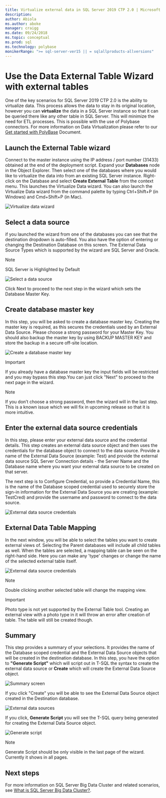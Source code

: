 ```yaml
---
title: Virtualize external data in SQL Server 2019 CTP 2.0 | Microsoft Docs
description:
author: Abiola
ms.author: aboke
manager: craigg
ms.date: 09/24/2018
ms.topic: conceptual
ms.prod: sql
ms.technology: polybase
monikerRange: ">= sql-server-ver15 || = sqlallproducts-allversions"
---
```


# Use the Data External Table Wizard with external tables

One of the key scenarios for SQL Server 2019 CTP 2.0 is the ability to virtualize data.  This process allows the data to stay in its original location, however you can **virtualize** the data in a SQL Server instance so that it can be queried there like any other table in SQL Server. This will minimize the need for ETL processes. This is possible with the use of Polybase connectors. For more information on Data Virtualization please refer to our [Get started with PolyBase](polybase-guide.md) Document.

## Launch the External Table wizard

Connect to the master instance using the IP address / port number (31433) obtained at the end of the deployment script. Expand your **Databases** node in the Object Explorer. Then select one of the databases where you would like to virtualize the data into from an existing SQL Server instance. Right-click on the Database and select **Create External Table** from the context menu. This launches the Virtualize Data wizard. You can also launch the Virtualize Data wizard from the command palette by typing Ctrl+Shift+P (in Windows) and Cmd+Shift+P (in Mac).

![Virtualize data wizard](media/data-virtualization/virtualize-data-wizard.png)
## Select a data source

if you launched the wizard from one of the databases you can see that the destination dropdown is auto-filled. You also have the option of entering or changing the Destination Database on this screen. The External Data Source Types which is supported by the wizard are SQL Server and Oracle.

> [!NOTE]
>SQL Server is Highlighted by Default


![Select a data source](media/data-virtualization/select-data-source.png)

Click Next to proceed to the next step in the wizard which sets the Database Master Key.

## Create database master key

In this step, you will be asked to create a database master key. Creating the master key is required, as this secures the credentials used by an External Data Source. Please choose a strong password for your Master Key. You should also backup the master key by using BACKUP MASTER KEY and store the backup in a secure off-site location.

![Create a database master key](media/data-virtualization/virtualize-data-master-key.png)

> [!IMPORTANT]
> If you already have a database master key the input fields will be restricted and you may bypass this step.You can just click "Next" to proceed to the next page in the wizard.

> [!NOTE]
> If you don’t choose a strong password, then the wizard will in the last step. This is a known issue which we will fix in upcoming release so that it is more intuitive.

## Enter the external data source credentials

In this step, please enter your external data source and the credential details. This step creates an external data source object and then uses the credentials for the database object to connect to the data source. Provide a name of the External Data Source (example: Test) and provide the external data source SQL Server Connection details - the Server Name and the Database name where you want your external data source to be created on that server.

The next step is to Configure Credential, so provide a Credential Name, this is the name of the Database scoped credential used to securely store the sign-in information for the External Data Source you are creating (example: TestCred) and provide the username and password to connect to the data source.

![External data source credentials](media/data-virtualization/data-source-credentials.png)

## External Data Table Mapping

In the next window, you will be able to select the tables you want to create external views of. Selecting the Parent databases will include all child tables as well. When the tables are selected, a mapping table can be seen on the right-hand side. Here you can make any 'type' changes or change the name of the selected external table itself.

![External data source credentials](media/data-virtualization/data-table-mapping.png)

> [!NOTE]
>Double clicking another selected table will change the mapping view.

> [!IMPORTANT]
>Photo type is not yet supported by the External Table tool. Creating an external view with a photo type in it will throw an error after creation of table. The table will still be created though.

## Summary

This step provides a summary of your selections. It provides the name of the Database scoped credential and the External Data Source objects that will be created in the destination database. In this step, you have the option to **"Generate Script"** which will script out in T-SQL the syntax to create the external data source or **Create** which will create the External Data Source object.

![Summary screen](media/data-virtualization/virtualize-data-summary.png)

If you click "Create" you will be able to see the External Data Source object created in the Destination database.

![External data sources](media/data-virtualization/external-data-sources.png)

If you click, **Generate Script** you will see the T-SQL query being generated for creating the External Data Source object.

![Generate script](media/data-virtualization/generated-script.png)

> [!NOTE]
> Generate Script should be only visible in the last page of the wizard. Currently it shows in all pages.

## Next steps

For more information on SQL Server Big Data Cluster and related scenarios, see [What is SQL Server Big Data Cluster?](../../big-data-cluster/big-data-cluster-overview.md).

